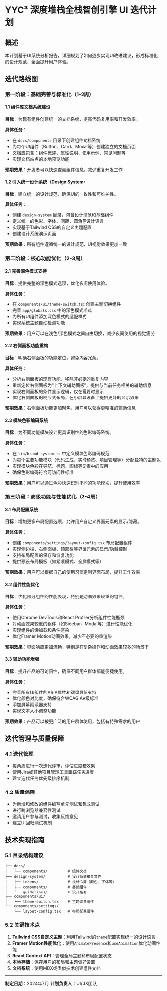 # YYC³ 深度堆栈全栈智创引擎 UI 迭代计划

## 概述

本计划基于UI系统分析报告，详细规划了如何逐步实现UI改进建议，形成标准化的设计规范，全面提升用户体验。

## 迭代路线图

### 第一阶段：基础完善与标准化（1-2周）

#### 1.1 组件库文档系统建设

**目标**：为现有组件创建统一的文档系统，提高代码复用率和开发效率。

**具体任务**：

- 在 `docs/components` 目录下创建组件文档系统
- 为每个UI组件（Button、Card、Modal等）创建独立的文档页面
- 文档应包含：组件概述、属性说明、使用示例、常见问题等
- 实现文档站点的本地预览功能

**预期效果**：开发者可以快速查阅组件信息，减少重复开发工作

#### 1.2 引入统一设计系统（Design System）

**目标**：建立统一的设计规范，确保UI的一致性和可维护性。

**具体任务**：

- 创建 `design-system` 目录，包含设计规范和基础组件
- 定义统一的色彩、字体、间距、圆角等设计语言
- 实现基于Tailwind CSS的自定义主题配置
- 创建设计系统演示页面

**预期效果**：所有组件遵循统一的设计规范，UI视觉效果更加一致

### 第二阶段：核心功能优化（2-3周）

#### 2.1 完善深色模式支持

**目标**：提供完整的深色模式选项，优化夜间使用体验。

**具体任务**：

- 在 `components/ui/theme-switch.tsx` 创建主题切换组件
- 完善 `app/globals.css` 中的深色模式样式
- 为所有UI组件添加深色模式的适配样式
- 实现系统主题自动检测功能

**预期效果**：用户可以在浅色/深色模式之间自由切换，减少夜间使用的视觉疲劳

#### 2.2 右侧面板功能重构

**目标**：明确右侧面板的功能定位，避免内容冗余。

**具体任务**：

- 分析右侧面板的现有功能，移除非必要的重复内容
- 重新定位右侧面板为"上下文辅助面板"，提供与当前任务相关的辅助信息
- 实现右侧面板的条件显示逻辑，仅在需要时显示
- 优化右侧面板的响应式布局，在小屏幕设备上提供更好的显示效果

**预期效果**：右侧面板功能更加聚焦，用户可以获得更精准的辅助信息

#### 2.3 模块色彩编码系统

**目标**：为不同功能模块设计更具识别性的色彩编码系统。

**具体任务**：

- 在 `lib/brand-system.ts` 中定义模块色彩编码规范
- 为每个主要功能模块（代码生成、实时预览、项目管理等）分配独特的主题色
- 实现模块色彩在导航、标题、图标等元素中的应用
- 确保色彩编码符合可访问性标准

**预期效果**：用户可以通过色彩快速识别不同的功能模块，提升使用效率

### 第三阶段：高级功能与性能优化（3-4周）

#### 3.1 布局配置系统

**目标**：增加更多布局配置选项，允许用户自定义界面元素的显示/隐藏。

**具体任务**：

- 创建 `components/settings/layout-config.tsx` 布局配置组件
- 实现侧边栏、右侧面板、顶部栏等界面元素的显示/隐藏控制
- 支持布局配置的保存和恢复功能
- 提供预设布局模板（如紧凑模式、全屏模式等）

**预期效果**：用户可以根据自己的使用习惯定制界面布局，提升工作效率

#### 3.2 组件性能优化

**目标**：优化部分组件的性能表现，特别是动画效果较重的组件。

**具体任务**：

- 使用Chrome DevTools和React Profiler分析组件性能瓶颈
- 对动画效果较重的组件（如Sidebar、Modal等）进行性能优化
- 实现组件的懒加载和条件渲染
- 优化Framer Motion动画效果，减少不必要的重渲染

**预期效果**：界面响应更加流畅，特别是在复杂操作和动画效果较多的场景下

#### 3.3 辅助功能增强

**目标**：提升产品的可访问性，确保不同用户群体都能便捷使用。

**具体任务**：

- 完善所有UI组件的ARIA属性和键盘导航支持
- 优化颜色对比度，确保符合WCAG AA级标准
- 添加屏幕阅读器支持
- 实现文本大小调整功能

**预期效果**：产品可以被更广泛的用户群体使用，包括有特殊需求的用户

## 迭代管理与质量保障

### 4.1 迭代管理

- 每两周进行一次迭代评审，评估进度和效果
- 使用Jira或其他项目管理工具跟踪任务进度
- 建立迭代任务优先级排序机制

### 4.2 质量保障

- 为新增和修改的组件编写单元测试和集成测试
- 进行跨浏览器兼容性测试
- 邀请用户参与测试，收集反馈意见
- 建立UI回归测试机制

## 技术实现指南

### 5.1 目录结构建议

```
├── docs/
│   └── components/         # 组件文档
├── design-system/          # 设计系统相关文件
│   ├── tokens/             # 设计令牌（颜色、字体等）
│   ├── components/         # 基础组件
│   └── guidelines/         # 设计指南
├── components/ui/
│   └── theme-switch.tsx    # 主题切换组件
└── components/settings/
    └── layout-config.tsx   # 布局配置组件
```

### 5.2 关键技术点

1. **Tailwind CSS自定义主题**：利用Tailwind的`theme`配置实现统一的设计语言
2. **Framer Motion性能优化**：使用`AnimatePresence`和`useAnimation`优化动画性能
3. **React Context API**：管理全局主题和布局配置状态
4. **本地存储**：保存用户的布局和主题偏好设置
5. **文档系统**：使用MDX或类似技术创建组件文档

---

**制定日期**：2024年7月
**计划负责人**：UI/UX团队